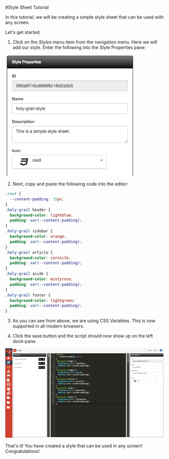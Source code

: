 #Style Sheet Tutorial

In this tutorial, we will be creating a simple style sheet that can be used with any screen.

Let's get started.

1) Click on the *Styles* menu item from the navigation menu. Here we will add our style. Enter the following into the Style Properties pane:

![Tutorial Style](../assets/images/tutorials/tutorial-style-sheet-properties.png)

2) Next, copy and paste the following code into the editor:

```css
:root {
  --content-padding: 15px;
}
.holy-grail header { 
  background-color: lightblue; 
  padding: var(--content-padding);
}
.holy-grail sidebar { 
  background-color: orange; 
  padding: var(--content-padding);
}
.holy-grail article { 
  background-color: cornsilk; 
  padding: var(--content-padding);
}
.holy-grail aside { 
  background-color: mistyrose; 
  padding: var(--content-padding);
}
.holy-grail footer { 
  background-color: lightgreen; 
  padding: var(--content-padding);
} 
```

3) As you can see from above, we are using CSS Variables. This is now supported in all modern browsers. 

4) Click the save button and the script should now show up on the left dock-pane.

![Tutorial Style](../assets/images/tutorials/tutorial-style-sheet-added.png)

That's it! You have created a style that can be used in any screen! Congratulations!
